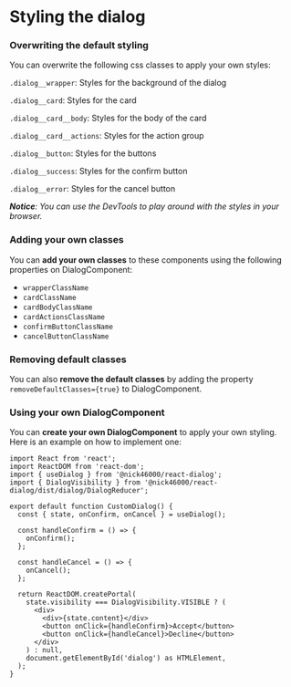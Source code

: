 # Styling the dialog

### Overwriting the default styling

You can overwrite the following css classes to apply your own styles: <br/>

`.dialog__wrapper`: Styles for the background of the dialog<br/>

`.dialog__card`: Styles for the card<br/>

`.dialog__card__body`: Styles for the body of the card<br/>

`.dialog__card__actions`: Styles for the action group<br/>

`.dialog__button`: Styles for the buttons<br/>

`.dialog__success`: Styles for the confirm button<br/>

`.dialog__error`: Styles for the cancel button<br/>

_**Notice**: You can use the DevTools to play around with the styles in your browser._<br/>

### Adding your own classes

You can <b>add your own classes</b> to these components using the following properties on DialogComponent:

- `wrapperClassName`
- `cardClassName`
- `cardBodyClassName`
- `cardActionsClassName`
- `confirmButtonClassName`
- `cancelButtonClassName`

### Removing default classes

You can also <b>remove the default classes</b> by adding the property `removeDefaultClasses={true}` to DialogComponent.

### Using your own DialogComponent

You can <b>create your own DialogComponent</b> to apply your own styling. Here is an example on how to implement one:

```tsx
import React from 'react';
import ReactDOM from 'react-dom';
import { useDialog } from '@nick46000/react-dialog';
import { DialogVisibility } from '@nick46000/react-dialog/dist/dialog/DialogReducer';

export default function CustomDialog() {
  const { state, onConfirm, onCancel } = useDialog();

  const handleConfirm = () => {
    onConfirm();
  };

  const handleCancel = () => {
    onCancel();
  };

  return ReactDOM.createPortal(
    state.visibility === DialogVisibility.VISIBLE ? (
      <div>
        <div>{state.content}</div>
        <button onClick={handleConfirm}>Accept</button>
        <button onClick={handleCancel}>Decline</button>
      </div>
    ) : null,
    document.getElementById('dialog') as HTMLElement,
  );
}
```

